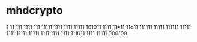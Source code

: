 
# mhdcrypto
1
11
111
1111
111
11111
1111
1111
11111
101011
1111
11+11
11d11
111111
11111
111111
11111
1111
11111
11111
1111
1111
1111
111011
1111
11111
000100
